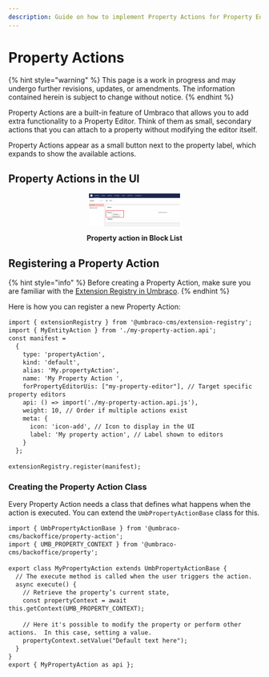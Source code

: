 ```yaml
---
description: Guide on how to implement Property Actions for Property Editors in Umbraco
---
```


# Property Actions

{% hint style="warning" %}
This page is a work in progress and may undergo further revisions, updates, or amendments. The information contained herein is subject to change without notice.
{% endhint %}

Property Actions are a built-in feature of Umbraco that allows you to add extra functionality to a Property Editor. Think of them as small, secondary actions that you can attach to a property without modifying the editor itself.

Property Actions appear as a small button next to the property label, which expands to show the available actions.

## Property Actions in the UI

<figure style="max-width:60%; margin:auto; text-align:center;">
    <img src="../../.gitbook/assets/property-actions-blocklist.png" alt="" style="max-width:60%; height:auto; display:block; margin:auto">
    <figcaption><p><strong>Property action in Block List</strong></p></figcaption>
</figure>

## Registering a Property Action

{% hint style="info" %}
Before creating a Property Action, make sure you are familiar with the [Extension Registry in Umbraco](https://docs.umbraco.com/umbraco-cms/customizing/extending-overview/extension-registry/extension-registry).
{% endhint %}

Here is how you can register a new Property Action:
```
import { extensionRegistry } from '@umbraco-cms/extension-registry';
import { MyEntityAction } from './my-property-action.api';
const manifest =
  {
    type: 'propertyAction',
    kind: 'default',
    alias: 'My.propertyAction',
    name: 'My Property Action ',
    forPropertyEditorUis: ["my-property-editor"], // Target specific property editors
    api: () => import('./my-property-action.api.js'),
    weight: 10, // Order if multiple actions exist
    meta: {
      icon: 'icon-add', // Icon to display in the UI
      label: 'My property action', // Label shown to editors
    }
  };

extensionRegistry.register(manifest);
```
### Creating the Property Action Class

Every Property Action needs a class that defines what happens when the action is executed.
You can extend the `UmbPropertyActionBase` class for this.

```
import { UmbPropertyActionBase } from '@umbraco-cms/backoffice/property-action';
import { UMB_PROPERTY_CONTEXT } from '@umbraco-cms/backoffice/property';

export class MyPropertyAction extends UmbPropertyActionBase {
  // The execute method is called when the user triggers the action.
  async execute() {
    // Retrieve the property’s current state,
    const propertyContext = await this.getContext(UMB_PROPERTY_CONTEXT);

    // Here it's possible to modify the property or perform other actions.  In this case, setting a value.
    propertyContext.setValue("Default text here");
  }
}
export { MyPropertyAction as api };
```